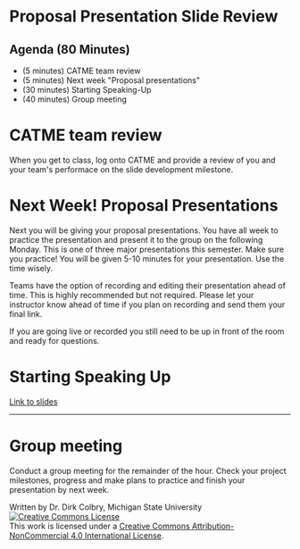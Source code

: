 # Proposal Presentation Slide Review



## Agenda (80 Minutes)

- (5 minutes) CATME team review
- (5 minutes) Next week "Proposal presentations"
- (30 minutes) Starting Speaking-Up
- (40 minutes) Group meeting

# CATME team review

When you get to class, log onto CATME and provide a review of you and your team's performace on the slide development milestone.

# Next Week! Proposal Presentations

Next you will be giving your proposal presentations.  You have all week to practice the presentation and present it to the group on the following Monday.  This is one of three major presentations this semester.  Make sure you practice! You will be given 5-10 minutes for your presentation. Use the time wisely.

Teams have the option of recording and editing their presentation ahead of time.  This is highly recommended but not required.  Please let your instructor know ahead of time if you plan on recording and send them your final link. 

If you are going live or recorded you still need to be up in front of the room and ready for questions. 

# Starting Speaking Up

[Link to slides](https://docs.google.com/presentation/d/1dL7LS9W_LQ-qy-gh_w4gsaiI7yShAydef9eeAPhUTjM/edit?usp=sharing)



---

# Group meeting

Conduct a group meeting for the remainder of the hour.  Check your project milestones, progress and make plans to practice and finish your presentation by next week. 

Written by Dr. Dirk Colbry, Michigan State University
<a rel="license" href="http://creativecommons.org/licenses/by-nc/4.0/"><img alt="Creative Commons License" style="border-width:0" src="https://i.creativecommons.org/l/by-nc/4.0/88x31.png" /></a><br />This work is licensed under a <a rel="license" href="http://creativecommons.org/licenses/by-nc/4.0/">Creative Commons Attribution-NonCommercial 4.0 International License</a>.
